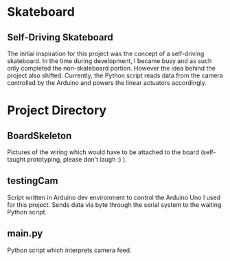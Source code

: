 # Skateboard

## Self-Driving Skateboard
The initial inspiration for this project was the concept of a self-driving skateboard. In the time during development, I became busy and as such only completed the non-skateboard portion. However the idea behind the project also shifted. Currently, the Python script reads data from the camera controlled by the Arduino and powers the linear actuators accordingly. 

# Project Directory

## BoardSkeleton
Pictures of the wiring which would have to be attached to the board (self-taught prototyping, please don't laugh :) ).

## testingCam
Script written in Arduino dev environment to control the Arduino Uno I used for this project. Sends data via byte through the serial system to the waiting Python script.

## main.py
Python script which interprets camera feed.



